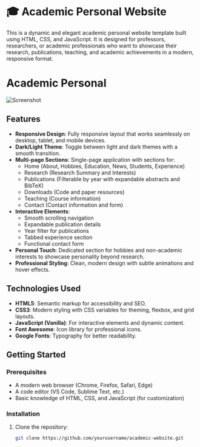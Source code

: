 # 🎓 Academic Personal Website
This is a dynamic and elegant academic personal website template built using HTML, CSS, and JavaScript. It is designed for professors, researchers, or academic professionals who want to showcase their research, publications, teaching, and academic achievements in a modern, responsive format.

# Academic Personal
![Screenshot](https://via.placeholder.com/800x400?text=Academic+Personal+Website+Screenshot)

## Features

- **Responsive Design**: Fully responsive layout that works seamlessly on desktop, tablet, and mobile devices.
- **Dark/Light Theme**: Toggle between light and dark themes with a smooth transition.
- **Multi-page Sections**: Single-page application with sections for:
  - Home (About, Hobbies, Education, News, Students, Experience)
  - Research (Research Summary and Interests)
  - Publications (Filterable by year with expandable abstracts and BibTeX)
  - Downloads (Code and paper resources)
  - Teaching (Course information)
  - Contact (Contact information and form)
- **Interactive Elements**: 
  - Smooth scrolling navigation
  - Expandable publication details
  - Year filter for publications
  - Tabbed experience section
  - Functional contact form
- **Personal Touch**: Dedicated section for hobbies and non-academic interests to showcase personality beyond research.
- **Professional Styling**: Clean, modern design with subtle animations and hover effects.

## Technologies Used

- **HTML5**: Semantic markup for accessibility and SEO.
- **CSS3**: Modern styling with CSS variables for theming, flexbox, and grid layouts.
- **JavaScript (Vanilla)**: For interactive elements and dynamic content.
- **Font Awesome**: Icon library for professional icons.
- **Google Fonts**: Typography for better readability.

## Getting Started

### Prerequisites

- A modern web browser (Chrome, Firefox, Safari, Edge)
- A code editor (VS Code, Sublime Text, etc.)
- Basic knowledge of HTML, CSS, and JavaScript (for customization)

### Installation

1. Clone the repository:
   ```bash
   git clone https://github.com/yourusername/academic-website.git
